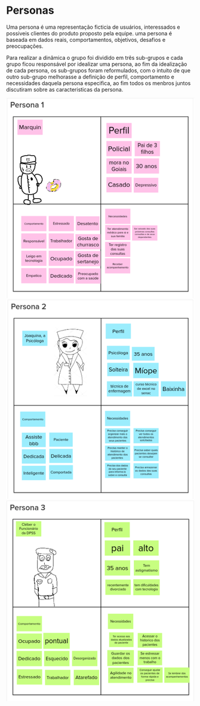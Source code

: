 # Personas

Uma persona é uma representação ficticia  de usuários, interessados e possiveis clientes do produto proposto pela equipe. uma persona é baseada em dados reais, comportamentos, objetivos, desafios e preocupações. 

Para realizar a dinâmica o grupo foi dividido em três sub-grupos e cada grupo ficou responsável por idealizar uma persona, ao fim da idealização de cada persona, os sub-grupos foram reformulados, com o intuito de que outro sub-grupo melhorasse a definição de perfil, comportamento e necessidades daquela persona especifica, ao fim todos os menbros juntos discutiram sobre as caracteristicas da persona.

![Persona](../assets/img/persona1.png)
![Persona](../assets/img/persona2.png)
![Persona](../assets/img/persona3.png)